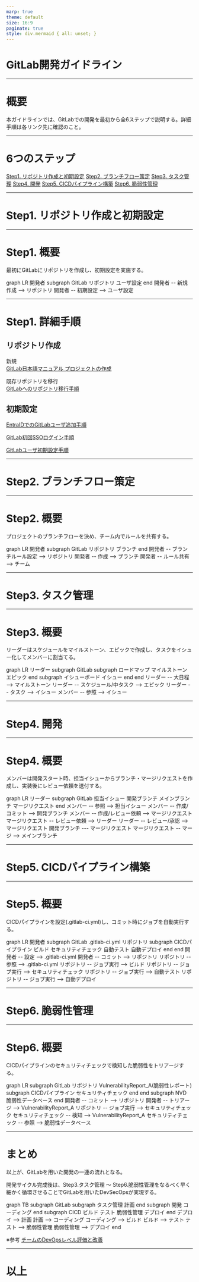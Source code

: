 ```yaml
---
marp: true
theme: default
size: 16:9
paginate: true
style: div.mermaid { all: unset; }
---
```

<script src="https://unpkg.com/mermaid@10/dist/mermaid.min.js"></script>

<!-- omit in toc -->
# GitLab開発ガイドライン

---
<!-- omit in toc -->
# 概要

本ガイドラインでは、GitLabでの開発を最初から全6ステップで説明する。詳細手順は各リンク先に確認のこと。

---
<!-- omit in toc -->
# 6つのステップ

[Step1. リポジトリ作成と初期設定](#4)
[Step2. ブランチフロー策定](#7)
[Step3. タスク管理](#10)
[Step4. 開発](#13)
[Step5. CICDパイプライン構築](#16)
[Step6. 脆弱性管理](#19)

---

# Step1. リポジトリ作成と初期設定

---

# Step1. 概要

最初にGitLabにリポジトリを作成し、初期設定を実施する。

<div class="mermaid">
graph LR
  開発者
  subgraph GitLab
      リポジトリ
      ユーザ設定
  end
  開発者 -- 新規作成 --> リポジトリ
  開発者 -- 初期設定 --> ユーザ設定
</div>

---

# Step1. 詳細手順

## リポジトリ作成

新規  
[GitLab日本語マニュアル プロジェクトの作成](https://gitlab-docs.creationline.com/ee/user/project/)

既存リポジトリを移行  
[GitLabへのリポジトリ移行手順](../../md/GitLabへのリポジトリ移行手順/GitLabへのリポジトリ移行手順.html)

## 初期設定

[EntraIDでのGitLabユーザ追加手順](../../md/EntraIDでのGitLabユーザ追加手順/EntraIDでのGitLabユーザ追加手順.html)

[GitLab初回SSOログイン手順](../../md/GitLab初回SSOログイン手順/GitLab初回SSOログイン手順.html)

[GitLabユーザ初期設定手順](../../md/GitLabユーザ初期設定手順/GitLabユーザ初期設定手順.html)

---

# Step2. ブランチフロー策定

---

# Step2. 概要

プロジェクトのブランチフローを決め、チーム内でルールを共有する。

<div class="mermaid">
graph LR
  開発者
  subgraph GitLab
    リポジトリ
    ブランチ
  end
  開発者 -- ブランチルール設定 --> リポジトリ
  開発者 -- 作成 --> ブランチ
  開発者 -- ルール共有 --> チーム
</div>

---

# Step3. タスク管理

---

# Step3. 概要

リーダーはスケジュールをマイルストーン、エピックで作成し、タスクをイシュー化してメンバーに割当てる。

<div class="mermaid">
graph LR
    リーダー
  subgraph GitLab
    subgraph ロードマップ
      マイルストーン
      エピック
    end
    subgraph イシューボード
      イシュー
    end
  end
  リーダー -- 大日程 --> マイルストーン
  リーダー -- スケジュール/中タスク --> エピック
  リーダー -- タスク --> イシュー
  メンバー -- 参照 --> イシュー
</div>

---

# Step4. 開発

---

# Step4. 概要

メンバーは開発スタート時、担当イシューからブランチ・マージリクエストを作成し、実装後にレビュー依頼を送付する。

<div class="mermaid">
graph LR
  リーダー
  subgraph GitLab
      担当イシュー
      開発ブランチ
      メインブランチ
      マージリクエスト
  end
  メンバー -- 参照 --> 担当イシュー
  メンバー -- 作成/コミット --> 開発ブランチ
  メンバー -- 作成/レビュー依頼 --> マージリクエスト
  マージリクエスト -- レビュー依頼 --> リーダー
  リーダー -- レビュー/承認 --> マージリクエスト
  開発ブランチ --- マージリクエスト
  マージリクエスト -- マージ --> メインブランチ
</div>

---

# Step5. CICDパイプライン構築

---

# Step5. 概要

CICDパイプラインを設定(.gitlab-ci.yml)し、コミット時にジョブを自動実行する。

<div class="mermaid">
graph LR
  開発者
  subgraph GitLab
      .gitlab-ci.yml
      リポジトリ
    subgraph CICDパイプライン
      ビルド
      セキュリティチェック
      自動テスト
      自動デプロイ
    end
  end
  開発者 -- 設定 --> .gitlab-ci.yml
  開発者 -- コミット --> リポジトリ
  リポジトリ -- 参照 --> .gitlab-ci.yml
  リポジトリ -- ジョブ実行 --> ビルド
  リポジトリ -- ジョブ実行 --> セキュリティチェック
  リポジトリ -- ジョブ実行 --> 自動テスト
  リポジトリ -- ジョブ実行 --> 自動デプロイ
</div>

---

# Step6. 脆弱性管理

---

# Step6. 概要

CICDパイプラインのセキュリティチェックで検知した脆弱性をトリアージする。

<div class="mermaid">
graph LR
subgraph GitLab
  リポジトリ
  VulnerabilityReport_A(脆弱性レポート)
  subgraph CICDパイプライン
    セキュリティチェック
  end
end
subgraph  NVD
    脆弱性データベース
end
開発者 -- コミット --> リポジトリ
開発者 -- トリアージ --> VulnerabilityReport_A
リポジトリ -- ジョブ実行 --> セキュリティチェック
セキュリティチェック -- 検知 --> VulnerabilityReport_A
セキュリティチェック -- 参照 --> 脆弱性データベース
</div>

---

# まとめ

以上が、GitLabを用いた開発の一連の流れとなる。

開発サイクル完成後は、Step3.タスク管理 ～ Step6.脆弱性管理をなるべく早く細かく循環させることでGitLabを用いたDevSecOpsが実現する。

<div class="mermaid">
graph TB
subgraph GitLab
  subgraph タスク管理
    計画
  end
  subgraph 開発
    コーディング
  end
  subgraph CICD
    ビルド
    テスト
    脆弱性管理
    デプロイ
  end
  デプロイ --> 計画
  計画 --> コーディング
  コーディング --> ビルド
  ビルド --> テスト
  テスト --> 脆弱性管理
  脆弱性管理 --> デプロイ
end
</div>

※参考 [チームのDevOpsレベル評価と改善](../../md/チームのDevOpsレベル評価と改善/チームのDevOpsレベル評価と改善.html)

---

# 以上
